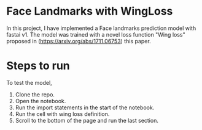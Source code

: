  # Face Landmarks with WingLoss

In this project, I have implemented a Face landmarks prediction model with fastai v1. The model was trained with a novel loss function "Wing loss" proposed in (https://arxiv.org/abs/1711.06753) this paper. 

# Steps to run

To test the model,
1. Clone the repo.
2. Open the notebook.
3. Run the import statements in the start of the notebook.
4. Run the cell with wing loss definition.
5. Scroll to the bottom of the page and run the last section.
